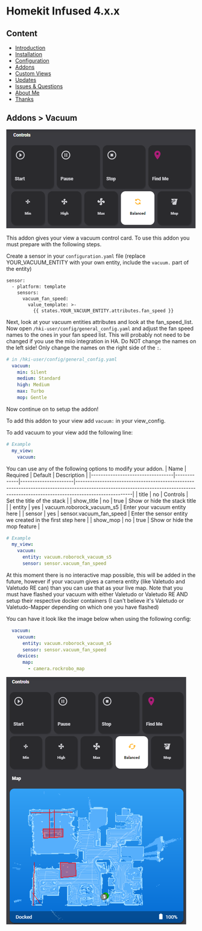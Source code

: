 # Homekit Infused 4.x.x

## Content
- [Introduction](index.md)
- [Installation](installation.md)
- [Configuration](configuration.md)
- [Addons](addons.md)
- [Custom Views](custom_views.md)
- [Updates](updates.md)
- [Issues & Questions](issues.md)
- [About Me](about.md)
- [Thanks](thanks.md)

## Addons > Vacuum

![Homekit Infused](../images/vacuum.png)

This addon gives your view a vacuum control card.
To use this addon you must prepare with the following steps.

Create a sensor in your `configuration.yaml` file (replace YOUR_VACUUM_ENTITY with your own entity, include the `vacuum.` part of the entity)
```
sensor:
  - platform: template
    sensors:
      vacuum_fan_speed:
        value_template: >-
          {{ states.YOUR_VACUUM_ENTITY.attributes.fan_speed }}
```
Next, look at your vacuum entities attributes and look at the fan_speed_list. Now open `/hki-user/config/general_config.yaml` and adjust the fan speed names to the ones in your fan speed list. This will probably not need to be changed if you use the miio integration in HA.
Do NOT change the names on the left side! Only change the names on the right side of the `:`.

```yaml
# in /hki-user/config/general_config.yaml
  vacuum:
    min: Silent
    medium: Standard
    high: Medium
    max: Turbo
    mop: Gentle
```
Now continue on to setup the addon!

To add this addon to your view add `vacuum:` in your view_config.

To add vacuum to your view add the following line:

```yaml
# Example
  my_view:
    vacuum:
```

You can use any of the following options to modify your addon.
| Name | Required | Default | Description |
|----------------------------------|-------------|----------------------|-----------------------------------------------------------------------------------------------------------------------------------------------------------------------------------|
| title | no | Controls | Set the title of the stack |
| show_title | no | true | Show or hide the stack title |
| entity | yes | vacuum.roborock_vacuum_s5 | Enter your vacuum entity here |
| sensor | yes | sensor.vacuum_fan_speed | Enter the sensor entity we created in the first step here |
| show_mop | no | true | Show or hide the mop feature |

```yaml
# Example
  my_view:
    vacuum:
      entity: vacuum.roborock_vacuum_s5
      sensor: sensor.vacuum_fan_speed
```

At this moment there is no interactive map possible, this will be added in the future, however if your vacuum gives a camera entity (like Valetudo and Valetudo RE can) than you can use that as your live map. Note that you must have flashed your vacuum with either Valetudo or Valetudo RE AND setup their respective docker containers (I can't believe it's Valetudo or Valetudo-Mapper depending on which one you have flashed)

You can have it look like the image below when using the following config:
```yaml
  vacuum:
    vacuum:
      entity: vacuum.roborock_vacuum_s5
      sensor: sensor.vacuum_fan_speed
    devices:
      map: 
        - camera.rockrobo_map
```
![Homekit Infused](../images/vacuum_2.png)